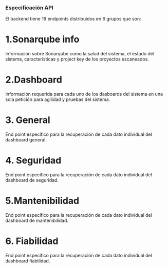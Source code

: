 
### Especificación API 

El backend tiene 19 endpoints distribuidos en 6 grupos que son: 

# 1.Sonarqube info 
    

Información sobre Sonarqube como la salud del sistema, el estado del sistema, características y project key de los proyectos escaneados. 

# 2.Dashboard 
    

Información requerida para cada uno de los dasboards del sistema en una sola petición para agilidad y pruebas del sistema. 

# 3. General 
    

End point específico para la recuperación de cada dato individual del dashboard general. 

# 4. Seguridad 
    

End point específico para la recuperación de cada dato individual del dashboard de seguridad. 

# 5.Mantenibilidad 
    

End point específico para la recuperación de cada dato individual del dashboard de mantenibilidad. 

# 6. Fiabilidad 
    

End point específico para la recuperación de cada dato individual del dashboard fiabilidad.